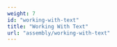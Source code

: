 ```yaml
---
weight: 7
id: "working-with-text"
title: "Working With Text"
url: "assembly/working-with-text"
---
```


